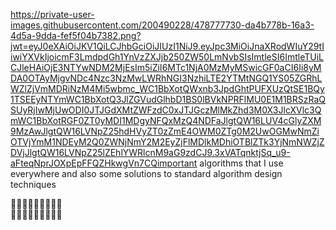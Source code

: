 https://private-user-images.githubusercontent.com/200490228/478777730-da4b778b-16a3-4d5a-9dda-fef5f04b7382.png?jwt=eyJ0eXAiOiJKV1QiLCJhbGciOiJIUzI1NiJ9.eyJpc3MiOiJnaXRodWIuY29tIiwiYXVkIjoicmF3LmdpdGh1YnVzZXJjb250ZW50LmNvbSIsImtleSI6ImtleTUiLCJleHAiOjE3NTYwNDM2MjEsIm5iZiI6MTc1NjA0MzMyMSwicGF0aCI6Ii8yMDA0OTAyMjgvNDc4Nzc3NzMwLWRhNGI3NzhiLTE2YTMtNGQ1YS05ZGRhLWZlZjVmMDRiNzM4Mi5wbmc_WC1BbXotQWxnb3JpdGhtPUFXUzQtSE1BQy1TSEEyNTYmWC1BbXotQ3JlZGVudGlhbD1BS0lBVkNPRFlMU0E1M1BRSzRaQSUyRjIwMjUwODI0JTJGdXMtZWFzdC0xJTJGczMlMkZhd3M0X3JlcXVlc3QmWC1BbXotRGF0ZT0yMDI1MDgyNFQxMzQ4NDFaJlgtQW16LUV4cGlyZXM9MzAwJlgtQW16LVNpZ25hdHVyZT0zZmE4OWM0ZTg0M2UwOGMwNmZiOTVjYmM1NDEyM2Q0ZWNjNmY2M2EyZjFlMDlkMDhiOTBlZTk3YjNmNWZjZDVjJlgtQW16LVNpZ25lZEhlYWRlcnM9aG9zdCJ9.3xVATqnktjSq_u9-aFteqNprJOXpEpFFQZHkwgVn7CQimportant algorithms that I use everywhere and also some solutions to standard algorithm design techniques   
  
    
🧮🧮🧮🧮🧮🧮🧮🧮🧮  
🧮🧮🧮🧮🧮🧮🧮🧮🧮  

